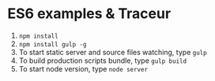 ES6 examples & Traceur
============
1. ```npm install```
1. ```npm install gulp -g```
1. To start static server and source files watching, type ```gulp```
1. To build production scripts bundle, type ```gulp build```
1. To start node version, type ```node server```
